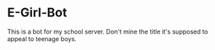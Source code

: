 # E-Girl-Bot
This is a bot for my school server. Don't mine the title it's supposed to appeal to teenage boys.